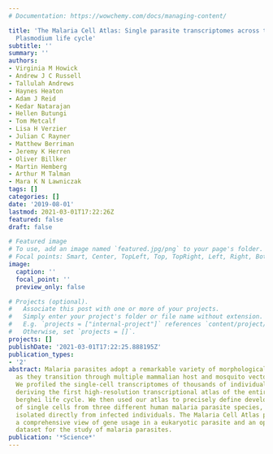 ```yaml
---
# Documentation: https://wowchemy.com/docs/managing-content/

title: 'The Malaria Cell Atlas: Single parasite transcriptomes across the complete
  Plasmodium life cycle'
subtitle: ''
summary: ''
authors:
- Virginia M Howick
- Andrew J C Russell
- Tallulah Andrews
- Haynes Heaton
- Adam J Reid
- Kedar Natarajan
- Hellen Butungi
- Tom Metcalf
- Lisa H Verzier
- Julian C Rayner
- Matthew Berriman
- Jeremy K Herren
- Oliver Billker
- Martin Hemberg
- Arthur M Talman
- Mara K N Lawniczak
tags: []
categories: []
date: '2019-08-01'
lastmod: 2021-03-01T17:22:26Z
featured: false
draft: false

# Featured image
# To use, add an image named `featured.jpg/png` to your page's folder.
# Focal points: Smart, Center, TopLeft, Top, TopRight, Left, Right, BottomLeft, Bottom, BottomRight.
image:
  caption: ''
  focal_point: ''
  preview_only: false

# Projects (optional).
#   Associate this post with one or more of your projects.
#   Simply enter your project's folder or file name without extension.
#   E.g. `projects = ["internal-project"]` references `content/project/deep-learning/index.md`.
#   Otherwise, set `projects = []`.
projects: []
publishDate: '2021-03-01T17:22:25.888195Z'
publication_types:
- '2'
abstract: Malaria parasites adopt a remarkable variety of morphological life stages
  as they transition through multiple mammalian host and mosquito vector environments.
  We profiled the single-cell transcriptomes of thousands of individual parasites,
  deriving the first high-resolution transcriptional atlas of the entire Plasmodium
  berghei life cycle. We then used our atlas to precisely define developmental stages
  of single cells from three different human malaria parasite species, including parasites
  isolated directly from infected individuals. The Malaria Cell Atlas provides both
  a comprehensive view of gene usage in a eukaryotic parasite and an open-access reference
  dataset for the study of malaria parasites.
publication: '*Science*'
---
```


